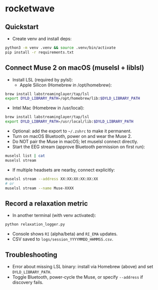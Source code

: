 # rocketwave

## Quickstart

- Create venv and install deps:
```bash
python3 -m venv .venv && source .venv/bin/activate
pip install -r requirements.txt
```

## Connect Muse 2 on macOS (muselsl + liblsl)

- Install LSL (required by pylsl):
  - Apple Silicon (Homebrew in /opt/homebrew):
```bash
brew install labstreaminglayer/tap/lsl
export DYLD_LIBRARY_PATH=/opt/homebrew/lib:$DYLD_LIBRARY_PATH
```
  - Intel Mac (Homebrew in /usr/local):
```bash
brew install labstreaminglayer/tap/lsl
export DYLD_LIBRARY_PATH=/usr/local/lib:$DYLD_LIBRARY_PATH
```
- Optional: add the export to `~/.zshrc` to make it permanent.
- Turn on macOS Bluetooth, power on and wear the Muse 2.
- Do NOT pair the Muse in macOS; let muselsl connect directly.
- Start the EEG stream (approve Bluetooth permission on first run):
```bash
muselsl list | cat
muselsl stream
```
- If multiple headsets are nearby, connect explicitly:
```bash
muselsl stream --address XX:XX:XX:XX:XX:XX
# or
muselsl stream --name Muse-XXXX
```

## Record a relaxation metric

- In another terminal (with venv activated):
```bash
python relaxation_logger.py
```
- Console shows `RI` (alpha/beta) and `RI_EMA` updates.
- CSV saved to `logs/session_YYYYMMDD_HHMMSS.csv`.

## Troubleshooting

- Error about missing LSL binary: install via Homebrew (above) and set `DYLD_LIBRARY_PATH`.
- Toggle Bluetooth, power-cycle the Muse, or specify `--address` if discovery fails.
